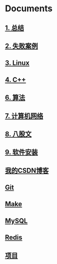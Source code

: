 # Documents

## [1. 总结](https://github.com/niu0217/Documents/tree/main/Summarize)

## [2. 失败案例](https://github.com/niu0217/Documents/tree/main/Library)

## [3. Linux](https://github.com/niu0217/Documents/blob/main/Linux/Readme.md)

## [4. C++](https://github.com/niu0217/Documents/blob/main/C%2B%2B/Readme.md)

## [6. 算法](https://github.com/niu0217/Documents/blob/main/Algorithm/Readme.md)

## [7. 计算机网络](https://github.com/niu0217/Documents/blob/main/ComputerNetwork/Readme.md)

## [8. 八股文](https://github.com/niu0217/Documents/blob/main/EightPartEssay/Readme.md)

## [9. 软件安装](https://github.com/niu0217/Documents/blob/main/SoftwareInstall/Readme.md)

## [我的CSDN博客](https://github.com/niu0217/Documents/blob/main/MyCSDN/Readme.md)

## [Git](https://github.com/niu0217/Documents/blob/main/Git/Readme.md)

## [Make](https://github.com/niu0217/Documents/blob/main/Make/Readme.md)

## [MySQL](https://github.com/niu0217/Documents/blob/main/MySQL/Readme.md)

## [Redis](https://github.com/niu0217/Documents/blob/main/Redis/Readme.md)

## [项目](https://github.com/niu0217/Documents/blob/main/Projects/Readme.md)

